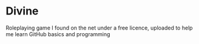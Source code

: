 Divine
======

Roleplaying game I found on the net under a free licence, uploaded to help me learn GitHub basics and programming
